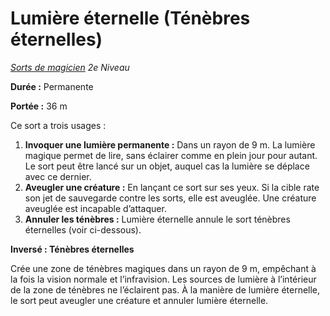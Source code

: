 # Lumière éternelle (Ténèbres éternelles)


*[Sorts de magicien](../Sorts_de_magicien.md) 2e Niveau*

**Durée :** Permanente

**Portée :** 36 m

Ce sort a trois usages :

1.  **Invoquer une lumière permanente :** Dans un rayon de 9 m. La
    lumière magique permet de lire, sans éclairer comme en plein jour
    pour autant. Le sort peut être lancé sur un objet, auquel cas la
    lumière se déplace avec ce dernier.
2.  **Aveugler une créature :** En lançant ce sort sur ses yeux. Si la
    cible rate son jet de sauvegarde contre les sorts, elle est
    aveuglée. Une créature aveuglée est incapable d’attaquer.
3.  **Annuler les ténèbres :** Lumière éternelle annule le sort ténèbres
    éternelles (voir ci-dessous).

**Inversé : Ténèbres éternelles**

Crée une zone de ténèbres magiques dans un rayon de 9 m, empêchant à la
fois la vision normale et l’infravision. Les sources de lumière à
l’intérieur de la zone de ténèbres ne l’éclairent pas. À la manière
de lumière éternelle, le sort peut aveugler une créature et annuler
lumière éternelle.